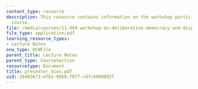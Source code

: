 ```yaml
---
content_type: resource
description: This resource contains information on the workshop participants of the
  course.
file: /media/courses/11-969-workshop-on-deliberative-democracy-and-dispute-resolution-summer-2005/26d65673efb196b8f077cdfc6008892f_presenter_bios.pdf
file_type: application/pdf
learning_resource_types:
- Lecture Notes
ocw_type: OCWFile
parent_title: Lecture Notes
parent_type: CourseSection
resourcetype: Document
title: presenter_bios.pdf
uid: 26d65673-efb1-96b8-f077-cdfc6008892f
---
```

